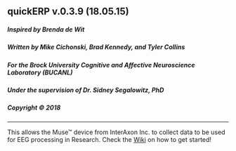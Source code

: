## quickERP v.0.3.9 (18.05.15)  
##### Inspired by Brenda de Wit
##### Written by Mike Cichonski, Brad Kennedy, and Tyler Collins
##### For the Brock University Cognitive and Affective Neuroscience Laboratory (BUCANL) 
##### Under the supervision of Dr. Sidney Segalowitz, PhD
##### Copyright © 2018
___________________________________________________________

This allows the Muse™ device from InterAxon Inc. to collect data to be used for EEG processing in Research. Check the [Wiki](https://github.com/mikeCplus/quickERP/wiki) on how to get started!
